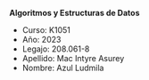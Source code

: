 **Algoritmos y Estructuras de Datos**
+ Curso: K1051 
+ Año: 2023 
+ Legajo: 208.061-8 
+ Apellido: Mac Intyre Asurey 
+ Nombre: Azul Ludmila
